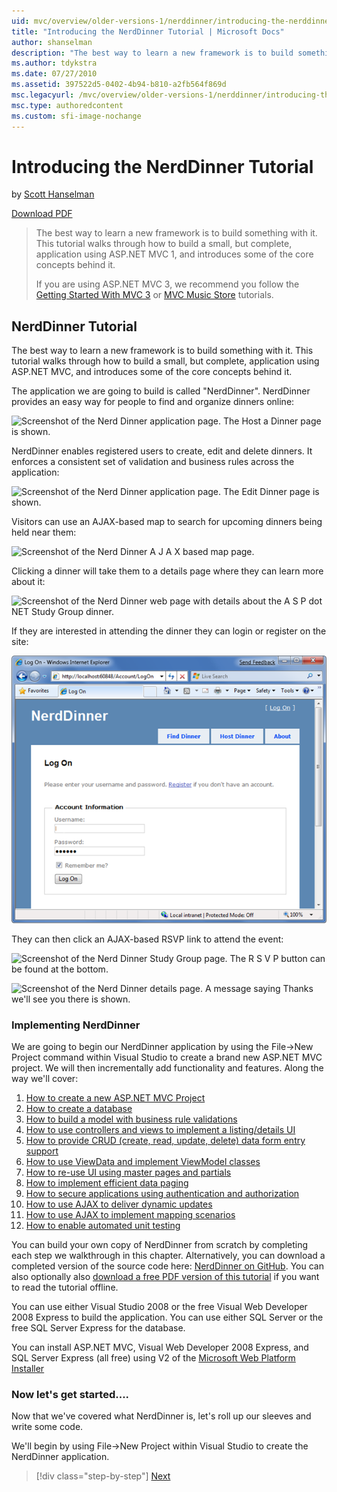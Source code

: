 ```yaml
---
uid: mvc/overview/older-versions-1/nerddinner/introducing-the-nerddinner-tutorial
title: "Introducing the NerdDinner Tutorial | Microsoft Docs"
author: shanselman
description: "The best way to learn a new framework is to build something with it. This tutorial walks through how to build a small, but complete, application using ASP.NE..."
ms.author: tdykstra
ms.date: 07/27/2010
ms.assetid: 397522d5-0402-4b94-b810-a2fb564f869d
msc.legacyurl: /mvc/overview/older-versions-1/nerddinner/introducing-the-nerddinner-tutorial
msc.type: authoredcontent
ms.custom: sfi-image-nochange
---
```

# Introducing the NerdDinner Tutorial

by [Scott Hanselman](https://github.com/shanselman)

[Download PDF](http://aspnetmvcbook.s3.amazonaws.com/aspnetmvc-nerdinner_v1.pdf)

> The best way to learn a new framework is to build something with it. This tutorial walks through how to build a small, but complete, application using ASP.NET MVC 1, and introduces some of the core concepts behind it.
> 
> If you are using ASP.NET MVC 3, we recommend you follow the [Getting Started With MVC 3](../../older-versions/getting-started-with-aspnet-mvc3/cs/intro-to-aspnet-mvc-3.md) or [MVC Music Store](../../older-versions/mvc-music-store/mvc-music-store-part-1.md) tutorials.

## NerdDinner Tutorial

The best way to learn a new framework is to build something with it. This tutorial walks through how to build a small, but complete, application using ASP.NET MVC, and introduces some of the core concepts behind it.

The application we are going to build is called "NerdDinner". NerdDinner provides an easy way for people to find and organize dinners online:

![Screenshot of the Nerd Dinner application page. The Host a Dinner page is shown.](introducing-the-nerddinner-tutorial/_static/image1.png)

NerdDinner enables registered users to create, edit and delete dinners. It enforces a consistent set of validation and business rules across the application:

![Screenshot of the Nerd Dinner application page. The Edit Dinner page is shown.](introducing-the-nerddinner-tutorial/_static/image2.png)

Visitors can use an AJAX-based map to search for upcoming dinners being held near them:

![Screenshot of the Nerd Dinner A J A X based map page.](introducing-the-nerddinner-tutorial/_static/image3.png)

Clicking a dinner will take them to a details page where they can learn more about it:

![Screenshot of the Nerd Dinner web page with details about the A S P dot NET Study Group dinner.](introducing-the-nerddinner-tutorial/_static/image4.png)

If they are interested in attending the dinner they can login or register on the site:

![Screenshot of the Nerd Dinner Log On page.](introducing-the-nerddinner-tutorial/_static/image5.png)

They can then click an AJAX-based RSVP link to attend the event:

![Screenshot of the Nerd Dinner Study Group page. The R S V P button can be found at the bottom.](introducing-the-nerddinner-tutorial/_static/image6.png)

![Screenshot of the Nerd Dinner details page. A message saying Thanks we'll see you there is shown.](introducing-the-nerddinner-tutorial/_static/image7.png)

### Implementing NerdDinner

We are going to begin our NerdDinner application by using the File-&gt;New Project command within Visual Studio to create a brand new ASP.NET MVC project. We will then incrementally add functionality and features. Along the way we'll cover:

1. [How to create a new ASP.NET MVC Project](create-a-new-aspnet-mvc-project.md)
2. [How to create a database](create-a-database.md)
3. [How to build a model with business rule validations](build-a-model-with-business-rule-validations.md)
4. [How to use controllers and views to implement a listing/details UI](use-controllers-and-views-to-implement-a-listingdetails-ui.md)
5. [How to provide CRUD (create, read, update, delete) data form entry support](provide-crud-create-read-update-delete-data-form-entry-support.md)
6. [How to use ViewData and implement ViewModel classes](use-viewdata-and-implement-viewmodel-classes.md)
7. [How to re-use UI using master pages and partials](re-use-ui-using-master-pages-and-partials.md)
8. [How to implement efficient data paging](implement-efficient-data-paging.md)
9. [How to secure applications using authentication and authorization](secure-applications-using-authentication-and-authorization.md)
10. [How to use AJAX to deliver dynamic updates](use-ajax-to-deliver-dynamic-updates.md)
11. [How to use AJAX to implement mapping scenarios](use-ajax-to-implement-mapping-scenarios.md)
12. [How to enable automated unit testing](enable-automated-unit-testing.md)

You can build your own copy of NerdDinner from scratch by completing each step we walkthrough in this chapter. Alternatively, you can download a completed version of the source code here: [NerdDinner on GitHub](https://github.com/AspNetMVPSamples/NerdDinner). You can also optionally also [download a free PDF version of this tutorial](http://aspnetmvcbook.s3.amazonaws.com/aspnetmvc-nerdinner_v1.pdf) if you want to read the tutorial offline.

You can use either Visual Studio 2008 or the free Visual Web Developer 2008 Express to build the application. You can use either SQL Server or the free SQL Server Express for the database.

You can install ASP.NET MVC, Visual Web Developer 2008 Express, and SQL Server Express (all free) using V2 of the [Microsoft Web Platform Installer](https://www.microsoft.com/web/downloads/platform.aspx)

### Now let's get started....

Now that we've covered what NerdDinner is, let's roll up our sleeves and write some code.

We'll begin by using File-&gt;New Project within Visual Studio to create the NerdDinner application.

> [!div class="step-by-step"]
> [Next](create-a-new-aspnet-mvc-project.md)

